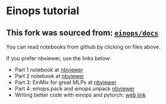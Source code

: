 # Einops tutorial

## This fork was sourced from: [`einops/docs`](https://github.com/arogozhnikov/einops/tree/253545acd71bd39a70c396c7eb1cceee8f75a0cb/docs)

You can read notebooks from github by clicking on files above.

If you prefer nbviewer, use the links below:

- Part 1 notebook at [nbviewer](https://nbviewer.jupyter.org/github/arogozhnikov/einops/blob/main/docs/1-einops-basics.ipynb)
- Part 2 notebook at [nbviewer](https://nbviewer.jupyter.org/github/arogozhnikov/einops/blob/main/docs/2-einops-for-deep-learning.ipynb)
- Part 3: EinMix for great MLPs at [nbviewer](https://nbviewer.jupyter.org/github/arogozhnikov/einops/blob/main/docs/3-einmix-layer.ipynb)
- Part 4: einops.pack and einops.unpack [nbviewer](https://nbviewer.jupyter.org/github/arogozhnikov/einops/blob/main/docs/4-pack-and-unpack.ipynb)
- Writing better code with einops and pytorch: [web link](https://einops.rocks/pytorch-examples.html)
 